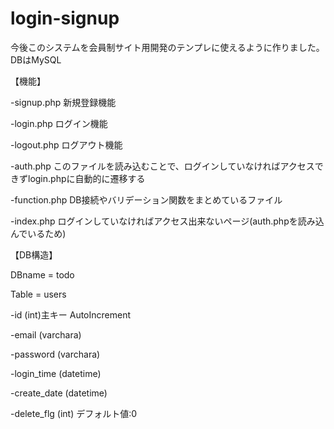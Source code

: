 # login-signup
今後このシステムを会員制サイト用開発のテンプレに使えるように作りました。
DBはMySQL

【機能】

-signup.php    新規登録機能

-login.php     ログイン機能

-logout.php    ログアウト機能

-auth.php      このファイルを読み込むことで、ログインしていなければアクセスできずlogin.phpに自動的に遷移する

-function.php  DB接続やバリデーション関数をまとめているファイル

-index.php     ログインしていなければアクセス出来ないページ(auth.phpを読み込んでいるため)

【DB構造】

DBname = todo

Table  = users

-id (int)主キー AutoIncrement

-email (varchara)

-password (varchara)

-login_time (datetime)

-create_date (datetime)

-delete_flg (int) デフォルト値:0
